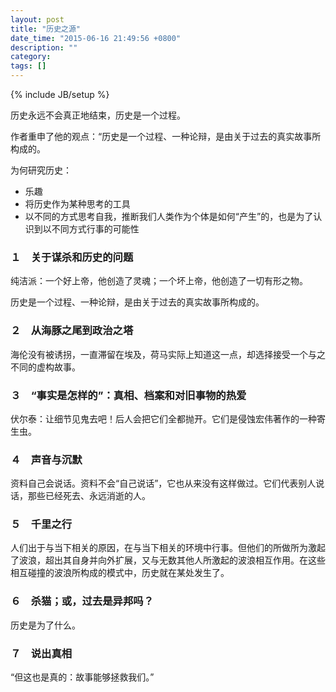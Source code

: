 ```yaml
---
layout: post
title: "历史之源"
date_time: "2015-06-16 21:49:56 +0800"
description: ""
category: 
tags: []
---
```

{% include JB/setup %}

历史永远不会真正地结束，历史是一个过程。

作者重申了他的观点：“历史是一个过程、一种论辩，是由关于过去的真实故事所构成的。

为何研究历史：

- 乐趣
- 将历史作为某种思考的工具
- 以不同的方式思考自我，推断我们人类作为个体是如何“产生”的，也是为了认识到以不同方式行事的可能性

### １　关于谋杀和历史的问题

纯洁派：一个好上帝，他创造了灵魂；一个坏上帝，他创造了一切有形之物。

历史是一个过程、一种论辩，是由关于过去的真实故事所构成的。

### ２　从海豚之尾到政治之塔

海伦没有被诱拐，一直滞留在埃及，荷马实际上知道这一点，却选择接受一个与之不同的虚构故事。

### ３　“事实是怎样的”：真相、档案和对旧事物的热爱

伏尔泰：让细节见鬼去吧！后人会把它们全都抛开。它们是侵蚀宏伟著作的一种寄生虫。

### ４　声音与沉默

资料自己会说话。资料不会“自己说话”，它也从来没有这样做过。它们代表别人说话，那些已经死去、永远消逝的人。

### ５　千里之行

人们出于与当下相关的原因，在与当下相关的环境中行事。但他们的所做所为激起了波浪，超出其自身并向外扩展，又与无数其他人所激起的波浪相互作用。在这些相互碰撞的波浪所构成的模式中，历史就在某处发生了。


### ６　杀猫；或，过去是异邦吗？

历史是为了什么。


### ７　说出真相

“但这也是真的：故事能够拯救我们。”
